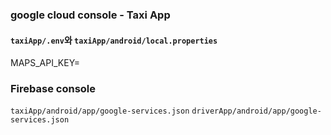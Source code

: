 ### google cloud console - Taxi App

#### `taxiApp/.env`와 `taxiApp/android/local.properties`

MAPS_API_KEY=

### Firebase console

`taxiApp/android/app/google-services.json`
`driverApp/android/app/google-services.json`
